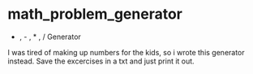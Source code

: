 # math_problem_generator
+ , - , * , /  Generator 

I was tired of making up numbers for the kids, so i wrote this generator instead.
Save the excercises in a txt and just print it out.
